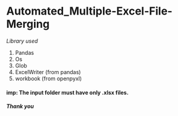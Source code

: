 # Automated_Multiple-Excel-File-Merging

*Library used*
1. Pandas
2. Os
3. Glob
4. ExcelWriter (from pandas)
5. workbook (from openpyxl)

#### imp: The input folder must have only .xlsx files.

##### Thank you
